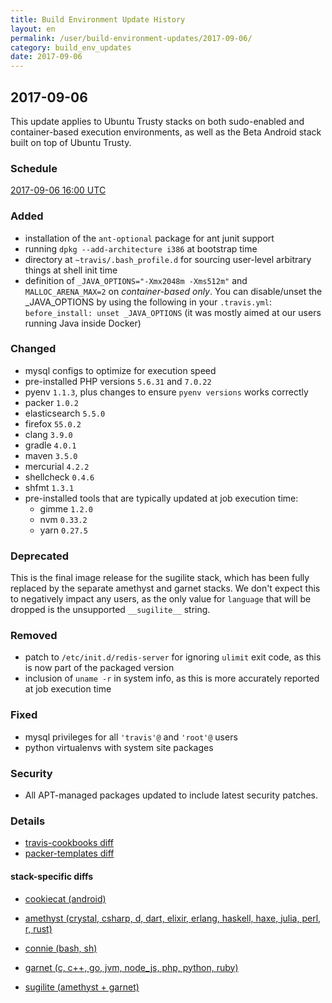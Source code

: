 ```yaml
---
title: Build Environment Update History
layout: en
permalink: /user/build-environment-updates/2017-09-06/
category: build_env_updates
date: 2017-09-06
---
```


## 2017-09-06

This update applies to Ubuntu Trusty stacks on both sudo-enabled and
container-based execution environments, as well as the Beta Android stack built
on top of Ubuntu Trusty.

### Schedule

[2017-09-06 16:00 UTC](http://everytimezone.com/#2017-9-6,240,c8l)

### Added

- installation of the `ant-optional` package for ant junit support
- running `dpkg --add-architecture i386` at bootstrap time
- directory at `~travis/.bash_profile.d` for sourcing user-level arbitrary
  things at shell init time
- definition of `_JAVA_OPTIONS="-Xmx2048m -Xms512m"` and `MALLOC_ARENA_MAX=2` on
  *container-based only*. 
  You can disable/unset the _JAVA_OPTIONS by using the following in your 
  `.travis.yml`: `before_install: unset _JAVA_OPTIONS` (it was mostly aimed at 
  our users running Java inside Docker)

### Changed

- mysql configs to optimize for execution speed
- pre-installed PHP versions `5.6.31` and `7.0.22`
- pyenv `1.1.3`, plus changes to ensure `pyenv versions` works correctly
- packer `1.0.2`
- elasticsearch `5.5.0`
- firefox `55.0.2`
- clang `3.9.0`
- gradle `4.0.1`
- maven `3.5.0`
- mercurial `4.2.2`
- shellcheck `0.4.6`
- shfmt `1.3.1`
- pre-installed tools that are typically updated at job execution time:
    - gimme `1.2.0`
    - nvm `0.33.2`
    - yarn `0.27.5`

### Deprecated

This is the final image release for the sugilite stack, which has been fully
replaced by the separate amethyst and garnet stacks.  We don't expect this to
negatively impact any users, as the only value for `language` that will be
dropped is the unsupported `__sugilite__` string.

### Removed

- patch to `/etc/init.d/redis-server` for ignoring `ulimit` exit code, as this
  is now part of the packaged version
- inclusion of `uname -r` in system info, as this is more accurately reported at
  job execution time

### Fixed

- mysql privileges for all `'travis'@` and `'root'@` users
- python virtualenvs with system site packages

### Security

- All APT-managed packages updated to include latest security patches.

### Details

- [travis-cookbooks diff](https://github.com/travis-ci/travis-cookbooks/compare/15a6f94...4642454)
- [packer-templates diff](https://github.com/travis-ci/packer-templates/compare/78c07e1...f33ae65)

#### stack-specific diffs

- [cookiecat (android)](https://stackmeta-production.herokuapp.com/diff/travis-ci-cookiecat-trusty-1499447127/travis-ci-cookiecat-trusty-1503974222?items=bin-lib.SHA256SUMS,system_info.json,dpkg-manifest.json,TRAVIS_COOKBOOKS_SHA,PACKER_TEMPLATES_SHA&format=text)

- [amethyst (crystal, csharp, d, dart, elixir, erlang, haskell, haxe, julia, perl, r, rust)](https://stackmeta-production.herokuapp.com/diff/travis-ci-amethyst-trusty-1499451965/travis-ci-amethyst-trusty-1503972832?items=bin-lib.SHA256SUMS,system_info.json,dpkg-manifest.json,TRAVIS_COOKBOOKS_SHA,PACKER_TEMPLATES_SHA&format=text)
- [connie (bash, sh)](https://stackmeta-production.herokuapp.com/diff/travis-ci-connie-trusty-1499451964/travis-ci-connie-trusty-1503972833?items=bin-lib.SHA256SUMS,system_info.json,dpkg-manifest.json,TRAVIS_COOKBOOKS_SHA,PACKER_TEMPLATES_SHA&format=text)
- [garnet (c, c++, go, jvm, node_js, php, python, ruby)](https://stackmeta-production.herokuapp.com/diff/travis-ci-garnet-trusty-1499451966/travis-ci-garnet-trusty-1503972833?items=bin-lib.SHA256SUMS,system_info.json,dpkg-manifest.json,TRAVIS_COOKBOOKS_SHA,PACKER_TEMPLATES_SHA&format=text)
- [sugilite (amethyst + garnet)](https://stackmeta-production.herokuapp.com/diff/travis-ci-sugilite-trusty-1499447160/travis-ci-sugilite-trusty-1503977398?items=bin-lib.SHA256SUMS,system_info.json,dpkg-manifest.json,TRAVIS_COOKBOOKS_SHA,PACKER_TEMPLATES_SHA&format=text)

